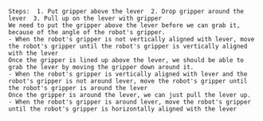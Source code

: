 
    Steps:  1. Put gripper above the lever  2. Drop gripper around the lever  3. Pull up on the lever with gripper
    We need to put the gripper above the lever before we can grab it, because of the angle of the robot's gripper.
    - When the robot's gripper is not vertically aligned with lever, move the robot's gripper until the robot's gripper is vertically aligned with the lever
    Once the gripper is lined up above the lever, we should be able to grab the lever by moving the gripper down around it.
    - When the robot's gripper is vertically aligned with lever and the robot's gripper is not around lever, move the robot's gripper until the robot's gripper is around the lever
    Once the gripper is around the lever, we can just pull the lever up.
    - When the robot's gripper is around lever, move the robot's gripper until the robot's gripper is horizontally aligned with the lever